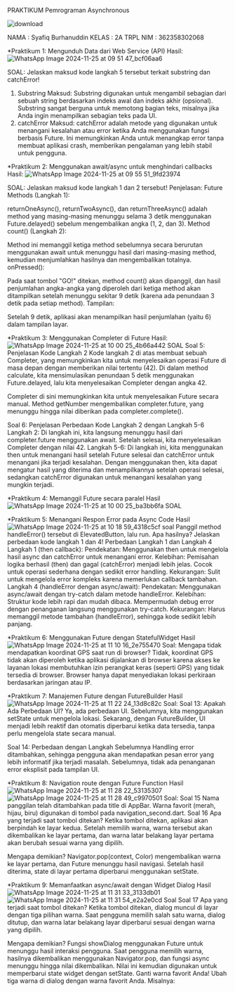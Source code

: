 PRAKTIKUM Pemrograman Asynchronous

![download](https://github.com/user-attachments/assets/2e2efce9-8817-4ca6-8597-e3ab1f967875)

NAMA : Syafiq Burhanuddin
KELAS : 2A TRPL
NIM : 362358302068

*Praktikum 1: Mengunduh Data dari Web Service (API)
Hasil:
  ![WhatsApp Image 2024-11-25 at 09 51 47_bcf06aa6](https://github.com/user-attachments/assets/7bef5e91-1189-4ac8-a227-8eb9cff179e2)

  SOAL:
  Jelaskan maksud kode langkah 5 tersebut terkait substring dan catchError!
  1. Substring
Maksud: Substring digunakan untuk mengambil sebagian dari sebuah string berdasarkan indeks awal dan indeks akhir (opsional). Substring sangat berguna untuk memotong bagian teks, misalnya jika Anda ingin menampilkan sebagian teks pada UI.
  2. catchError
Maksud: catchError adalah metode yang digunakan untuk menangani kesalahan atau error ketika Anda menggunakan fungsi berbasis Future. Ini memungkinkan Anda untuk menangkap error tanpa membuat aplikasi crash, memberikan pengalaman yang lebih stabil untuk pengguna.

*Praktikum 2: Menggunakan await/async untuk menghindari callbacks
Hasil:
![WhatsApp Image 2024-11-25 at 09 55 51_9fd23974](https://github.com/user-attachments/assets/2afc14bb-0eec-4964-a1e7-cf7d54750482)

 SOAL:
 Jelaskan maksud kode langkah 1 dan 2 tersebut!
 Penjelasan:
Future Methods (Langkah 1):

returnOneAsync(), returnTwoAsync(), dan returnThreeAsync() adalah method yang masing-masing menunggu selama 3 detik menggunakan Future.delayed() sebelum mengembalikan angka (1, 2, dan 3).
Method count() (Langkah 2):

Method ini memanggil ketiga method sebelumnya secara berurutan menggunakan await untuk menunggu hasil dari masing-masing method, kemudian menjumlahkan hasilnya dan mengembalikan totalnya.
onPressed():

Pada saat tombol "GO!" ditekan, method count() akan dipanggil, dan hasil penjumlahan angka-angka yang diperoleh dari ketiga method akan ditampilkan setelah menunggu sekitar 9 detik (karena ada penundaan 3 detik pada setiap method).
Tampilan:

Setelah 9 detik, aplikasi akan menampilkan hasil penjumlahan (yaitu 6) dalam tampilan layar.

 *Praktikum 3: Menggunakan Completer di Future
 Hasil:
![WhatsApp Image 2024-11-25 at 10 00 25_4b66a442](https://github.com/user-attachments/assets/b4ea585a-0e8e-449d-a08d-82663efca824)
SOAL
Soal 5: Penjelasan Kode Langkah 2
Kode langkah 2 di atas membuat sebuah Completer, yang memungkinkan kita untuk menyelesaikan operasi Future di masa depan dengan memberikan nilai tertentu (42). Di dalam method calculate, kita mensimulasikan penundaan 5 detik menggunakan Future.delayed, lalu kita menyelesaikan Completer dengan angka 42.

Completer di sini memungkinkan kita untuk menyelesaikan Future secara manual. Method getNumber mengembalikan completer.future, yang menunggu hingga nilai diberikan pada completer.complete().

Soal 6: Penjelasan Perbedaan Kode Langkah 2 dengan Langkah 5-6
Langkah 2: Di langkah ini, kita langsung menunggu hasil dari completer.future menggunakan await. Setelah selesai, kita menyelesaikan Completer dengan nilai 42.
Langkah 5-6: Di langkah ini, kita menggunakan then untuk menangani hasil setelah Future selesai dan catchError untuk menangani jika terjadi kesalahan. Dengan menggunakan then, kita dapat mengatur hasil yang diterima dan menampilkannya setelah operasi selesai, sedangkan catchError digunakan untuk menangani kesalahan yang mungkin terjadi.

*Praktikum 4: Memanggil Future secara paralel
Hasil
![WhatsApp Image 2024-11-25 at 10 00 25_ba3bb6fa](https://github.com/user-attachments/assets/1096c9cb-9b13-4ad3-9fab-7feb1689ad82)
SOAL

*Praktikum 5: Menangani Respon Error pada Async Code
Hasil
![WhatsApp Image 2024-11-25 at 10 18 59_4318c5cf](https://github.com/user-attachments/assets/9f80427a-de6b-4f1e-9adc-f0baed17c500)
soal
Panggil method handleError() tersebut di ElevatedButton, lalu run. Apa hasilnya? Jelaskan perbedaan kode langkah 1 dan 4!
Perbedaan Langkah 1 dan Langkah 4
Langkah 1 (then callback):
Pendekatan: Menggunakan then untuk mengelola hasil async dan catchError untuk menangani error.
Kelebihan:
Pemisahan logika berhasil (then) dan gagal (catchError) menjadi lebih jelas.
Cocok untuk operasi sederhana dengan sedikit error handling.
Kekurangan:
Sulit untuk mengelola error kompleks karena memerlukan callback tambahan.
Langkah 4 (handleError dengan async/await):
Pendekatan: Menggunakan async/await dengan try-catch dalam metode handleError.
Kelebihan:
Struktur kode lebih rapi dan mudah dibaca.
Mempermudah debug error dengan penanganan langsung menggunakan try-catch.
Kekurangan:
Harus memanggil metode tambahan (handleError), sehingga kode sedikit lebih panjang.

*Praktikum 6: Menggunakan Future dengan StatefulWidget
Hasil
![WhatsApp Image 2024-11-25 at 11 10 16_2e755470](https://github.com/user-attachments/assets/2ba44e35-834b-4742-a264-afc2c8d42da4)
Soal:
Mengapa tidak mendapatkan koordinat GPS saat run di browser?
Tidak, koordinat GPS tidak akan diperoleh ketika aplikasi dijalankan di browser karena akses ke layanan lokasi membutuhkan izin perangkat keras (seperti GPS) yang tidak tersedia di browser. Browser hanya dapat menyediakan lokasi perkiraan berdasarkan jaringan atau IP.

*Praktikum 7: Manajemen Future dengan FutureBuilder
Hasil
![WhatsApp Image 2024-11-25 at 11 22 24_13d8c82c](https://github.com/user-attachments/assets/ae1b0eea-800c-4ed5-9710-491af57caa77)
Soal:
Soal 13: Apakah Ada Perbedaan UI?
Ya, ada perbedaan UI. Sebelumnya, kita menggunakan setState untuk mengelola lokasi. Sekarang, dengan FutureBuilder, UI menjadi lebih reaktif dan otomatis diperbarui ketika data tersedia, tanpa perlu mengelola state secara manual.

Soal 14: Perbedaan dengan Langkah Sebelumnya
Handling error ditambahkan, sehingga pengguna akan mendapatkan pesan error yang lebih informatif jika terjadi masalah. Sebelumnya, tidak ada penanganan error eksplisit pada tampilan UI.

*Praktikum 8: Navigation route dengan Future Function
Hasil
![WhatsApp Image 2024-11-25 at 11 28 22_53135307](https://github.com/user-attachments/assets/1d58c813-d0e9-4b98-91b9-fb0dc09aa992)
![WhatsApp Image 2024-11-25 at 11 28 49_c9970501](https://github.com/user-attachments/assets/6c404c7f-b40b-48f3-97c9-5f5e2901757e)
Soal:
Soal 15
Nama panggilan telah ditambahkan pada title di AppBar.
Warna favorit (merah, hijau, biru) digunakan di tombol pada navigation_second.dart.
Soal 16
Apa yang terjadi saat tombol ditekan?
Ketika tombol ditekan, aplikasi akan berpindah ke layar kedua. Setelah memilih warna, warna tersebut akan dikembalikan ke layar pertama, dan warna latar belakang layar pertama akan berubah sesuai warna yang dipilih.

Mengapa demikian?
Navigator.pop(context, Color) mengembalikan warna ke layar pertama, dan Future menunggu hasil navigasi. Setelah hasil diterima, state di layar pertama diperbarui menggunakan setState.

*Praktikum 9: Memanfaatkan async/await dengan Widget Dialog
Hasil
![WhatsApp Image 2024-11-25 at 11 31 33_3133db01](https://github.com/user-attachments/assets/e86fc31b-56ab-4da2-b459-4fbe49c65008)
![WhatsApp Image 2024-11-25 at 11 31 54_e2a2e0cd](https://github.com/user-attachments/assets/587669c2-0fd9-45db-99d9-fa325b31c8a6)
Soal
Soal 17
Apa yang terjadi saat tombol ditekan?
Ketika tombol ditekan, dialog muncul di layar dengan tiga pilihan warna. Saat pengguna memilih salah satu warna, dialog ditutup, dan warna latar belakang layar diperbarui sesuai dengan warna yang dipilih.

Mengapa demikian?
Fungsi showDialog menggunakan Future untuk menunggu hasil interaksi pengguna. Saat pengguna memilih warna, hasilnya dikembalikan menggunakan Navigator.pop, dan fungsi async menunggu hingga nilai dikembalikan. Nilai ini kemudian digunakan untuk memperbarui state widget dengan setState.
Ganti warna favorit Anda!
Ubah tiga warna di dialog dengan warna favorit Anda. Misalnya:
